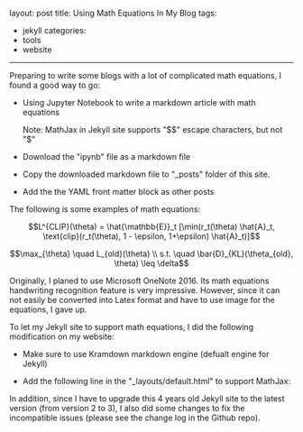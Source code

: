 layout: post
title:  Using Math Equations In My Blog
tags: 
- jekyll
categories:
- tools
- website
---

Preparing to write some blogs with a lot of complicated math equations, I found a good way to go: 

-  Using Jupyter Notebook to write a markdown article with math equations 

    Note: MathJax in Jekyll site supports "$$" escape characters, but not "$"  

-  Download the "ipynb" file as a markdown file
-  Copy the downloaded markdown file to "_posts" folder of this site.  
-  Add the the YAML front matter block as other posts 

The following is some examples of math equations: 

$$L^{CLIP}(\theta) = \hat{\mathbb{E}}_t [\min(r_t(\theta) \hat{A}_t, \text{clip}(r_t(\theta), 1 - \epsilon, 1+\epsilon) \hat{A}_t)]$$

$$\max_{\theta} \quad L_{old}(\theta)  \\
s.t. \quad \bar{D}_{KL}(\theta_{old}, \theta) \leq \delta$$

Originally, I planed to use Microsoft OneNote 2016. Its math equations handwriting recognition feature is very impressive. However, since it can not easily be converted into Latex format and have to use image for the equations, I gave up. 

To let my Jekyll site to support math equations, I did the following modification on my website: 

- Make sure to use Kramdown markdown engine (defualt engine for Jekyll)
- Add the following line in the "_layouts/default.html" to support MathJax: 

    <script src="https://cdn.mathjax.org/mathjax/latest/MathJax.js?config=TeX-AMS-MML_HTMLorMML" type="text/javascript"></script>


In addition, since I have to upgrade this 4 years old Jekyll site to the latest version (from version 2 to 3), I also did some changes to fix the incompatible issues (please see the change log in the Github repo). 

